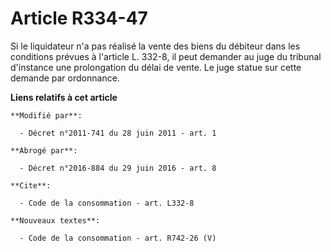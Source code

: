 # Article R334-47

Si le liquidateur n'a pas réalisé la vente des biens du débiteur dans les conditions prévues à l'article L. 332-8, il peut
demander au    juge du tribunal d'instance une prolongation du délai de vente. Le juge statue sur cette demande par
ordonnance.

**Liens relatifs à cet article**

	**Modifié par**:

	  - Décret n°2011-741 du 28 juin 2011 - art. 1

	**Abrogé par**:

	  - Décret n°2016-884 du 29 juin 2016 - art. 8

	**Cite**:

	  - Code de la consommation - art. L332-8

	**Nouveaux textes**:

	  - Code de la consommation - art. R742-26 (V)
